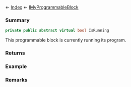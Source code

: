 ← [Index](Api-Index) ← [IMyProgrammableBlock](Sandbox.ModAPI.Ingame.IMyProgrammableBlock)

### Summary

```csharp
private public abstract virtual bool IsRunning
```

This programmable block is currently running its program.

### Returns

### Example

### Remarks

